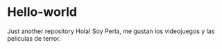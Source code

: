 # Hello-world
Just another repository
Hola!
Soy Perla, me gustan los videojuegos y las peliculas de terror.
